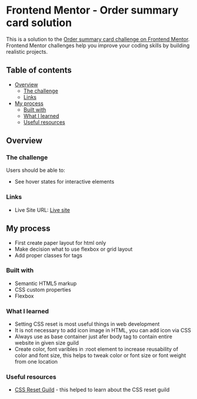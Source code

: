 # Frontend Mentor - Order summary card solution

This is a solution to the [Order summary card challenge on Frontend Mentor](https://www.frontendmentor.io/challenges/order-summary-component-QlPmajDUj). Frontend Mentor challenges help you improve your coding skills by building realistic projects.

## Table of contents

- [Overview](#overview)
  - [The challenge](#the-challenge)
  - [Links](#links)
- [My process](#my-process)
  - [Built with](#built-with)
  - [What I learned](#what-i-learned)
  - [Useful resources](#useful-resources)

## Overview

### The challenge

Users should be able to:

- See hover states for interactive elements

### Links

- Live Site URL: [Live site](https://ultra-daughter.surge.sh/)

## My process

- First create paper layout for html only
- Make decision what to use flexbox or grid layout
- Add proper classes for tags

### Built with

- Semantic HTML5 markup
- CSS custom properties
- Flexbox

### What I learned

- Setting CSS reset is most useful things in web development
- It is not necessary to add icon image in HTML, you can add icon via CSS
- Always use as base container just afer body tag to contain entire website in given size guild
- Create color, font varibles in :root element to increase reusability of color and font size, this helps to tweak color or font size or font weight from one location

### Useful resources

- [CSS Reset Guild](https://www.joshwcomeau.com/css/custom-css-reset/) - this helped to learn about the CSS reset guild
